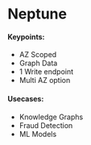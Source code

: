 # Neptune

#### Keypoints:
- AZ Scoped
- Graph Data
- 1 Write endpoint
- Multi AZ option

#### Usecases:
- Knowledge Graphs
- Fraud Detection
- ML Models
